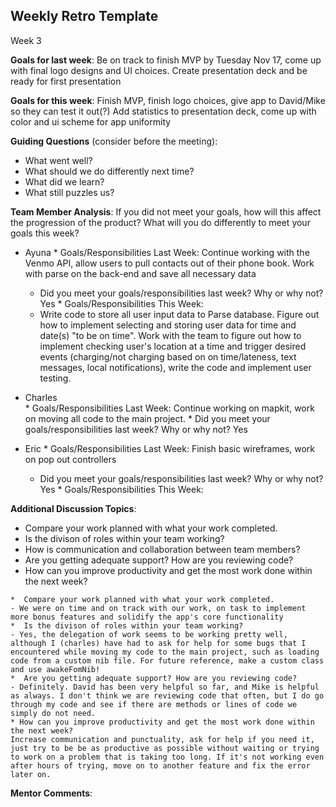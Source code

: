 ## Weekly Retro Template
Week 3

**Goals for last week**:
Be on track to finish MVP by Tuesday Nov 17, come up with final logo designs and UI choices. Create presentation deck and be ready for first presentation

**Goals for this week**:
 Finish MVP, finish logo choices, give app to David/Mike so they can test it out(?) Add statistics to presentation deck, come up with color and ui scheme for app uniformity

**Guiding Questions** (consider before the meeting):

  *  What went well?
  *  What should we do differently next time?
  *  What did we learn?
  *  What still puzzles us?
 
**Team Member Analysis**:
If you did not meet your goals, how will this affect the progression of the product? What will you do differently to meet your goals this week?

  *  Ayuna
    * Goals/Responsibilities Last Week:
      Continue working with the Venmo API, allow users to pull contacts out of their phone book. Work with parse on the back-end and save all necessary data      
        * Did you meet your goals/responsibilities last week? Why or why not? 
         Yes
    * Goals/Responsibilities This Week:
      - Write code to store all user input data to Parse database. Figure out how to implement selecting and storing user data for time and date(s) "to be on time". Work with the team to figure out how to implement checking user's location at a time and trigger desired events (charging/not charging based on on time/lateness, text messages, local notifications), write the code and implement user testing. 
  *  Charles    
    * Goals/Responsibilities Last Week: 
      Continue working on mapkit, work on moving all code to the main project.
         * Did you meet your goals/responsibilities last week? Why or why not?
         Yes

  *  Eric
    * Goals/Responsibilities Last Week:
          Finish basic wireframes, work on pop out controllers
        * Did you meet your goals/responsibilities last week? Why or why not?
        Yes
    * Goals/Responsibilities This Week:

**Additional Discussion Topics**:

  *  Compare your work planned with what your work completed. 
  *  Is the divison of roles within your team working?
  *  How is communication and collaboration between team members?
  *  Are you getting adequate support? How are you reviewing code?
  *  How can you improve productivity and get the most work done within the next week?
  
    *  Compare your work planned with what your work completed. 
    - We were on time and on track with our work, on task to implement more bonus features and solidify the app's core functionality
    *  Is the divison of roles within your team working?
    - Yes, the delegation of work seems to be working pretty well, although I (charles) have had to ask for help for some bugs that I encountered while moving my code to the main project, such as loading code from a custom nib file. For future reference, make a custom class and use awakeFomNib!
    *  Are you getting adequate support? How are you reviewing code?
    - Definitely. David has been very helpful so far, and Mike is helpful as always. I don't think we are reviewing code that often, but I do go through my code and see if there are methods or lines of code we simply do not need.
    * How can you improve productivity and get the most work done within the next week?
    Increase communication and punctuality, ask for help if you need it, just try to be be as productive as possible without waiting or trying to work on a problem that is taking too long. If it's not working even after hours of trying, move on to another feature and fix the error later on.
    



**Mentor Comments**:
